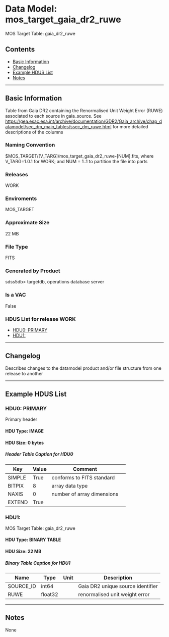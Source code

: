 # Data Model: mos_target_gaia_dr2_ruwe


MOS Target Table: gaia_dr2_ruwe


## Contents
- [Basic Information](#basic-information)
- [Changelog](#changelog)
- [Example HDUS List](#example-hdus-list)
- [Notes](#notes)

---

## Basic Information
Table from Gaia DR2 containing the Renormalised Unit Weight Error (RUWE) associated to each source in gaia_source. See https://gea.esac.esa.int/archive/documentation/GDR2/Gaia_archive/chap_datamodel/sec_dm_main_tables/ssec_dm_ruwe.html for more detailed descriptions of the columns

### Naming Convention
$MOS_TARGET/[V_TARG]/mos_target_gaia_dr2_ruwe-[NUM].fits, where V_TARG=1.0.1 for WORK; and NUM = 1..1 to partition the file into parts

### Releases
WORK

### Enviroments
MOS_TARGET

### Approximate Size
22 MB

### File Type
FITS

### Generated by Product
sdss5db> targetdb, operations database server

### Is a VAC
False

### HDUS List for release WORK
  - [HDU0: PRIMARY](#hdu0-primary)
  - [HDU1: ](#hdu1-)

---

## Changelog
Describes changes to the datamodel product and/or file structure from one release to another

---
## Example HDUS List

### HDU0: PRIMARY
Primary header

#### HDU Type: IMAGE
#### HDU Size:  0 bytes

##### Header Table Caption for HDU0
Key | Value | Comment | |
| --- | --- | --- | --- |
| SIMPLE | True | conforms to FITS standard |
| BITPIX | 8 | array data type |
| NAXIS | 0 | number of array dimensions |
| EXTEND | True |  |



### HDU1: 
MOS Target Table: gaia_dr2_ruwe

#### HDU Type: BINARY TABLE
#### HDU Size:  22 MB


##### Binary Table Caption for HDU1
Name | Type | Unit | Description |
| --- | --- | --- | --- |
 | SOURCE_ID | int64 |  | Gaia DR2 unique source identifier |
 | RUWE | float32 |  | renormalised unit weight error |



---
## Notes
None